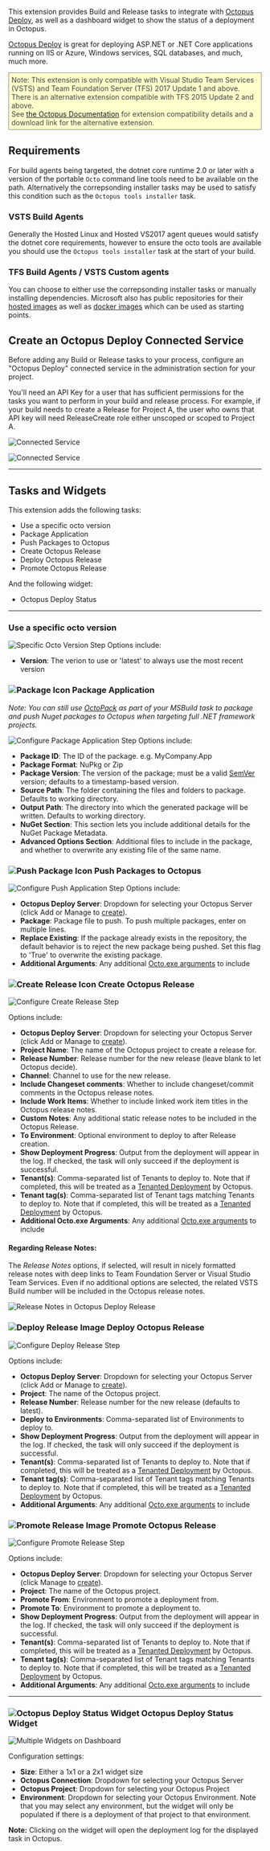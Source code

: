 This extension provides Build and Release tasks to integrate with [Octopus Deploy](http://octopus.com), as well as a dashboard widget to show the status of a deployment in Octopus.

[Octopus Deploy](https://octopus.com) is great for deploying ASP.NET or .NET Core applications running on IIS or Azure, Windows services, SQL databases, and much, much more.

<div style="border:1px solid #888;background-color: #ffc;color:#444;padding:5px;">Note: This extension is only compatible with Visual Studio Team Services (VSTS) and Team Foundation Server (TFS) 2017 Update 1 and above.<br/>There is an alternative extension compatible with TFS 2015 Update 2 and above.<br/>See <a href="https://octopus.com/docs/guides/use-the-team-foundation-build-custom-task/extension-compatibility">the Octopus Documentation</a> for extension compatibility details and a download link for the alternative extension.
</div>

## Requirements
For build agents being targeted, the dotnet core runtime 2.0 or later with a version of the portable `Octo` command line tools need to be available on the path. Alternatively the correpsonding installer tasks may be used to
satisfy this condition such as the `Octopus tools installer` task.

### VSTS Build Agents
Generally the Hosted Linux and Hosted VS2017 agent queues would satisfy the dotnet core requirements, however to ensure the octo tools are available you should use the `Octopus tools installer` task at the start of your build.

### TFS Build Agents / VSTS Custom agents
You can choose to either use the correpsonding installer tasks or manually installing dependencies. Microsoft also has public repositories for their [hosted images](https://github.com/Microsoft/vsts-image-generation) as well as
[docker images](https://github.com/Microsoft/vsts-agent-docker) which can be used as starting points.

## Create an Octopus Deploy Connected Service
Before adding any Build or Release tasks to your process, configure an "Octopus Deploy" connected service in the administration section for your project.

You'll need an API Key for a user that has sufficient permissions for the tasks you want to perform in your build and release process.
For example, if your build needs to create a Release for Project A, the user who owns that API key will need ReleaseCreate role either unscoped or scoped to Project A.

![Connected Service](img/vstsbuild-octopusendpoint-1.png)

![Connected Service](img/vstsbuild-octopusendpoint-2.png)

<hr/>

## Tasks and Widgets

This extension adds the following tasks:

- Use a specific octo version
- Package Application
- Push Packages to Octopus
- Create Octopus Release
- Deploy Octopus Release
- Promote Octopus Release

And the following widget:

- Octopus Deploy Status

<hr />

### Use a specific octo version
![Specific Octo Version Step](img/use-octo-version-3.0.png)
Options include:
* **Version**: The verion to use or 'latest' to always use the most recent version

### <a name="package-application"></a>![Package Icon](img/octopus_package-03.png) Package Application

*Note: You can still use [OctoPack](http://docs.octopusdeploy.com/display/OD/Using+OctoPack) as part of your MSBuild task to package and push Nuget packages to Octopus when targeting full .NET framework projects.*

 ![Configure Package Application Step](img/create-package-options-2.0.png)
 Options include:
 * **Package ID**: The ID of the package. e.g. MyCompany.App
 * **Package Format**: NuPkg or Zip
 * **Package Version**: The version of the package; must be a valid [SemVer](http://semver.org/) version; defaults to a timestamp-based version.
 * **Source Path**: The folder containing the files and folders to package. Defaults to working directory.
 * **Output Path**: The directory into which the generated package will be written. Defaults to working directory.
 * **NuGet Section**: This section lets you include additional details for the NuGet Package Metadata.
 * **Advanced Options Section**: Additional files to include in the package, and whether to overwrite any existing file of the same name.

### <a name="push-packages-to-octopus"></a>![Push Package Icon](img/octopus_push-01.png) Push Packages to Octopus

 ![Configure Push Application Step](img/push-packages-options-2.0.png)
 Options include:
 * **Octopus Deploy Server**: Dropdown for selecting your Octopus Server (click Add or Manage to [create](#create-connected-service)).
 * **Package**: Package file to push. To push multiple packages, enter on multiple lines.
 * **Replace Existing**: If the package already exists in the repository, the default behavior is to reject the new package being pushed. Set this flag to 'True' to overwrite the existing package.
 * **Additional Arguments**: Any additional [Octo.exe arguments](http://docs.octopusdeploy.com/display/OD/Pushing+packages) to include

### <a name="create-octopus-release"></a>![Create Release Icon](img/octopus_create-release-04.png) Create Octopus Release

 ![Configure Create Release Step](img/create-release-options-2.0.png)

 Options include:
 * **Octopus Deploy Server**: Dropdown for selecting your Octopus Server (click Add or Manage to [create](#create-connected-service)).
 * **Project Name**: The name of the Octopus project to create a release for.
 * **Release Number**: Release number for the new release (leave blank to let Octopus decide).
 * **Channel**: Channel to use for the new release.
 * **Include Changeset comments**:  Whether to include changeset/commit comments in the Octopus release notes.
 * **Include Work Items**:  Whether to include linked work item titles in the Octopus release notes.
 * **Custom Notes**: Any additional static release notes to be included in the Octopus Release.
 * **To Environment**:  Optional environment to deploy to after Release creation.
 * **Show Deployment Progress**: Output from the deployment will appear in the log. If checked, the task will only succeed if the deployment is successful.
 * **Tenant(s)**: Comma-separated list of Tenants to deploy to. Note that if completed, this will be treated as a [Tenanted Deployment](http://docs.octopusdeploy.com/display/OD/Multi-tenant+deployments) by Octopus.
 * **Tenant tag(s)**: Comma-separated list of Tenant tags matching Tenants to deploy to. Note that if completed, this will be treated as a [Tenanted Deployment](http://docs.octopusdeploy.com/display/OD/Multi-tenant+deployments) by Octopus.
 * **Additional Octo.exe Arguments**:  Any additional [Octo.exe arguments](http://docs.octopusdeploy.com/display/OD/Creating+releases) to include

#### Regarding Release Notes:

The *Release Notes* options, if selected, will result in nicely formatted release notes with deep links to Team Foundation Server or Visual Studio Team Services. Even if no additional options are selected, the related VSTS Build number will be included in the Octopus release notes.

![Release Notes in Octopus Deploy Release](img/tfsbuild-releasenotes.png)

### <a name="deploy-octopus-release"></a>![Deploy Release Image](img/octopus_deploy-02.png) Deploy Octopus Release

 ![Configure Deploy Release Step](img/deploy-release-options-2.0.png)

 Options include:
 * **Octopus Deploy Server**: Dropdown for selecting your Octopus Server (click Add or Manage to [create](#create-connected-service)).
 * **Project**: The name of the Octopus project.
 * **Release Number**: Release number for the new release (defaults to latest).
 * **Deploy to Environments**: Comma-separated list of Environments to deploy to.
 * **Show Deployment Progress**: Output from the deployment will appear in the log. If checked, the task will only succeed if the deployment is successful.
 * **Tenant(s)**: Comma-separated list of Tenants to deploy to. Note that if completed, this will be treated as a [Tenanted Deployment](http://docs.octopusdeploy.com/display/OD/Multi-tenant+deployments) by Octopus.
 * **Tenant tag(s)**: Comma-separated list of Tenant tags matching Tenants to deploy to. Note that if completed, this will be treated as a [Tenanted Deployment](http://docs.octopusdeploy.com/display/OD/Multi-tenant+deployments) by Octopus.
 * **Additional Arguments**:  Any additional [Octo.exe arguments](http://docs.octopusdeploy.com/display/OD/Creating+releases) to include

### <a name="promote-octopus-release"></a>![Promote Release Image](img/octopus_promote-05.png) Promote Octopus Release

![Configure Promote Release Step](img/promote-release-options-2.0.png)

Options include:
 * **Octopus Deploy Server**: Dropdown for selecting your Octopus Server (click Manage to [create](#create-connected-service)).
 * **Project**: The name of the Octopus project.
 * **Promote From**: Environment to promote a deployment from.
 * **Promote To**: Environment to promote a deployment to.
 * **Show Deployment Progress**: Output from the deployment will appear in the log. If checked, the task will only succeed if the deployment is successful.
 * **Tenant(s)**: Comma-separated list of Tenants to deploy to. Note that if completed, this will be treated as a [Tenanted Deployment](http://docs.octopusdeploy.com/display/OD/Multi-tenant+deployments) by Octopus.
 * **Tenant tag(s)**: Comma-separated list of Tenant tags matching Tenants to deploy to. Note that if completed, this will be treated as a [Tenanted Deployment](http://docs.octopusdeploy.com/display/OD/Multi-tenant+deployments) by Octopus.
 * **Additional Arguments**:  Any additional [Octo.exe arguments](http://docs.octopusdeploy.com/display/OD/Creating+releases) to include

<hr/>

### <a name="octopus-status-widget"></a>![Octopus Deploy Status Widget](img/widget-icon.jpg) Octopus Deploy Status Widget

![Multiple Widgets on Dashboard](img/multiple-widget-preview.jpg)

Configuration settings:
 * **Size**: Either a 1x1 or a 2x1 widget size
 * **Octopus Connection**: Dropdown for selecting your Octopus Server
 * **Octopus Project**: Dropdown for selecting your Octopus Project
 * **Environment**: Dropdown for selecting your Octopus Environment. Note that you may select any environment, but the widget will only be populated if there is a deployment of that project to that environment.

 **Note:** Clicking on the widget will open the deployment log for the displayed task in Octopus.